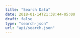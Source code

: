 ```yaml
---
title: "Search Data"
date: 2018-01-14T21:38:44-05:00
draft: false
type: "search-json"
url: "api/search.json"
---
```


